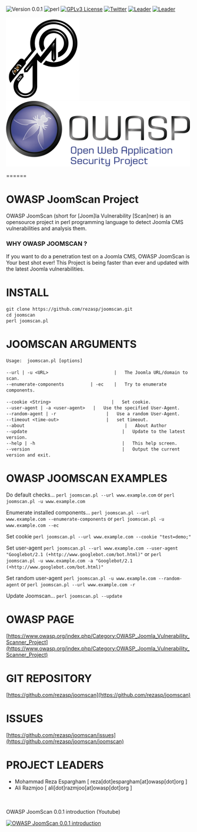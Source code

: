 ![Version 0.0.1](https://img.shields.io/badge/Version-0.0.1-green.svg)
![perl](https://img.shields.io/badge/Perl-5.x-yellow.svg)
[![GPLv3 License](https://img.shields.io/badge/License-GPLv3-red.svg)](https://github.com/rezasp/joomscan/blob/master/LICENSE.md)
[![Twitter](https://img.shields.io/badge/Twitter-@OWASP_JoomScan-blue.svg)](http://twitter.com/OWASP_JoomScan)
[![Leader](https://img.shields.io/badge/Twitter-@rezesp-blue.svg)](http://www.twitter.com/rezesp)
[![Leader](https://img.shields.io/badge/Twitter-@Ali_Razmjo0-blue.svg)](http://www.twitter.com/Ali_Razmjo0)


<img src="https://raw.githubusercontent.com/rezasp/Trash/master/joomscan.png" width="200"><img src="https://raw.githubusercontent.com/rezasp/Trash/master/owasp.png" width="500">

======

OWASP JoomScan Project
======

OWASP JoomScan  (short for [Joom]la Vulnerability [Scan]ner) is an opensource project in perl programming language to detect Joomla CMS vulnerabilities and analysis them.

### WHY OWASP JOOMSCAN  ?

If you want to do a penetration test on a Joomla CMS, OWASP JoomScan is Your best shot ever!
This Project is being faster than ever and updated with the latest Joomla vulnerabilities.


# INSTALL

    git clone https://github.com/rezasp/joomscan.git
    cd joomscan
    perl joomscan.pl


# JOOMSCAN ARGUMENTS

    Usage:	joomscan.pl [options]

    --url | -u <URL>                         |   The Joomla URL/domain to scan.
    --enumerate-components          | -ec    |   Try to enumerate components.

    --cookie <String>                       |   Set cookie.
    --user-agent | -a <user-agent>   |   Use the specified User-Agent.
    --random-agent | -r                   |   Use a random User-Agent.
    --timeout <time-out>                  |   set timeout.
    --about                                      |   About Author
    --update                                    |   Update to the latest version.
    --help | -h                                 |   This help screen.
    --version                                   |   Output the current version and exit.


# OWASP JOOMSCAN EXAMPLES

Do default checks...
```perl joomscan.pl --url www.example.com```
or
```perl joomscan.pl -u www.example.com```


Enumerate installed components...
```perl joomscan.pl --url www.example.com --enumerate-components```
or
```perl joomscan.pl -u www.example.com --ec```


Set cookie
```perl joomscan.pl --url www.example.com --cookie "test=demo;"```


Set user-agent
```perl joomscan.pl --url www.example.com --user-agent "Googlebot/2.1 (+http://www.googlebot.com/bot.html)"```
or
```perl joomscan.pl -u www.example.com -a "Googlebot/2.1 (+http://www.googlebot.com/bot.html)"```


Set random user-agent
```perl joomscan.pl -u www.example.com --random-agent```
or
```perl joomscan.pl --url www.example.com -r```


Update Joomscan...
```perl joomscan.pl --update```


# OWASP PAGE

[https://www.owasp.org/index.php/Category:OWASP_Joomla_Vulnerability_Scanner_Project](https://www.owasp.org/index.php/Category:OWASP_Joomla_Vulnerability_Scanner_Project)

# GIT REPOSITORY

[https://github.com/rezasp/joomscan](https://github.com/rezasp/joomscan)

# ISSUES

[https://github.com/rezasp/joomscan/issues](https://github.com/rezasp/joomscan/joomscan)

# PROJECT LEADERS

*  Mohammad Reza Espargham           [ reza[dot]espargham[at]owasp[dot]org ]
*  Ali Razmjoo                                    [ ali[dot]razmjoo[at]owasp[dot]org ]


<br><br>
OWASP JoomScan 0.0.1 introduction (Youtube)

[![OWASP JoomScan 0.0.1 introduction](https://img.youtube.com/vi/Ik2CJ9LkuoI/0.jpg)](https://www.youtube.com/watch?v=Ik2CJ9LkuoI)
